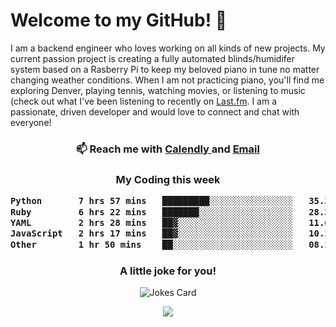 <h1> Welcome to my GitHub! 👋 </h1>


  I am a backend engineer who loves working on all kinds of new projects. My current passion project is creating a fully automated blinds/humidifer system based on a Rasberry Pi to keep my beloved piano in tune no matter changing weather conditions. When I am not practicing piano, you'll find me exploring Denver, playing tennis, watching movies, or listening to music (check out what I've been listening to recently on [Last.fm](https://www.last.fm/user/mballa000). I am a passionate, driven developer and would love to connect and chat with everyone!

<h3 align = "center"> 📫 Reach me with <a href = "https://calendly.com/msbrandt00/30min"> Calendly </a> and <a href="mailto:msbrandt00@gmail.com">Email</a> 
 </h3>


 
<div align = "center"
[![Anurag's GitHub stats](https://github-readme-stats.vercel.app/api?username=mbrandt00)](https://github.com/anuraghazra/github-readme-stats)
          </div>
<h3 align="center">
  My Coding this week
<!--START_SECTION:waka-->

```txt
Python       7 hrs 57 mins   █████████░░░░░░░░░░░░░░░░   35.36 %
Ruby         6 hrs 22 mins   ███████░░░░░░░░░░░░░░░░░░   28.38 %
YAML         2 hrs 28 mins   ██▓░░░░░░░░░░░░░░░░░░░░░░   11.02 %
JavaScript   2 hrs 17 mins   ██▓░░░░░░░░░░░░░░░░░░░░░░   10.19 %
Other        1 hr 50 mins    ██░░░░░░░░░░░░░░░░░░░░░░░   08.18 %
```

<!--END_SECTION:waka-->

### A little joke for you!

![Jokes Card](https://readme-jokes.vercel.app/api?hideBorder)

<a href="https://www.linkedin.com/in/mbrandt00/"><img src="https://img.shields.io/badge/linkedin-%230077B5.svg?&style=for-the-badge&logo=linkedin&logoColor=white" /></a>
